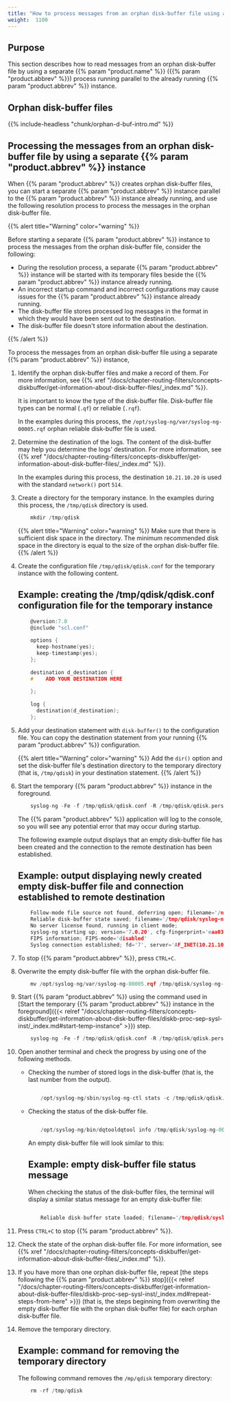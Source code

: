 ```yaml
---
title: "How to process messages from an orphan disk-buffer file using a separate syslog-ng OSE instance"
weight:  1100
---
```

<!-- DISCLAIMER: This file is based on the syslog-ng Open Source Edition documentation https://github.com/balabit/syslog-ng-ose-guides/commit/2f4a52ee61d1ea9ad27cb4f3168b95408fddfdf2 and is used under the terms of The syslog-ng Open Source Edition Documentation License. The file has been modified by Axoflow. -->

## Purpose

This section describes how to read messages from an orphan disk-buffer file by using a separate {{% param "product.name" %}} ({{% param "product.abbrev" %}}) process running parallel to the already running {{% param "product.abbrev" %}} instance.


## Orphan disk-buffer files

{{% include-headless "chunk/orphan-d-buf-intro.md" %}}



## Processing the messages from an orphan disk-buffer file by using a separate {{% param "product.abbrev" %}} instance

When {{% param "product.abbrev" %}} creates orphan disk-buffer files, you can start a separate {{% param "product.abbrev" %}} instance parallel to the {{% param "product.abbrev" %}} instance already running, and use the following resolution process to process the messages in the orphan disk-buffer file.

{{% alert title="Warning" color="warning" %}}

Before starting a separate {{% param "product.abbrev" %}} instance to process the messages from the orphan disk-buffer file, consider the following:

  - During the resolution process, a separate {{% param "product.abbrev" %}} instance will be started with its temporary files beside the {{% param "product.abbrev" %}} instance already running.
  - An incorrect startup command and incorrect configurations may cause issues for the {{% param "product.abbrev" %}} instance already running.
  - The disk-buffer file stores processed log messages in the format in which they would have been sent out to the destination.
  - The disk-buffer file doesn't store information about the destination.

{{% /alert %}}


To process the messages from an orphan disk-buffer file using a separate {{% param "product.abbrev" %}} instance,

1.  Identify the orphan disk-buffer files and make a record of them. For more information, see {{% xref "/docs/chapter-routing-filters/concepts-diskbuffer/get-information-about-disk-buffer-files/_index.md" %}}.
    
    It is important to know the type of the disk-buffer file. Disk-buffer file types can be normal (`.qf`) or reliable (`.rqf`).
    
    In the examples during this process, the `/opt/syslog-ng/var/syslog-ng-00005.rqf` orphan reliable disk-buffer file is used.

2.  Determine the destination of the logs. The content of the disk-buffer may help you determine the logs' destination. For more information, see {{% xref "/docs/chapter-routing-filters/concepts-diskbuffer/get-information-about-disk-buffer-files/_index.md" %}}.
    
    In the examples during this process, the destination `10.21.10.20` is used with the standard `network()` port `514`.

3.  Create a directory for the temporary instance. In the examples during this process, the `/tmp/qdisk` directory is used.
    
    ```c
        mkdir /tmp/qdisk
    
    ```
    
    {{% alert title="Warning" color="warning" %}}
Make sure that there is sufficient disk space in the directory. The minimum recommended disk space in the directory is equal to the size of the orphan disk-buffer file.
    {{% /alert %}}

4.  Create the configuration file `/tmp/qdisk/qdisk.conf` for the temporary instance with the following content.
    
    
    ## Example: creating the /tmp/qdisk/qdisk.conf configuration file for the temporary instance
    
    ```c
        @version:7.0
        @include "scl.conf"
        
        options {
          keep-hostname(yes);
          keep-timestamp(yes);
        };
        
        destination d_destination {
        #    ADD YOUR DESTINATION HERE
        
        };
        
        log {
          destination(d_destination);
        };
    ```
    

5.  Add your destination statement with `disk-buffer()` to the configuration file. You can copy the destination statement from your running {{% param "product.abbrev" %}} configuration.
    
    {{% alert title="Warning" color="warning" %}}
Add the `dir()` option and set the disk-buffer file's destination directory to the temporary directory (that is, `/tmp/qdisk`) in your destination statement.
    {{% /alert %}}

6.  <span id="start-temp-instance"></span>Start the temporary {{% param "product.abbrev" %}} instance in the foreground.
    
    ```c
        syslog-ng -Fe -f /tmp/qdisk/qdisk.conf -R /tmp/qdisk/qdisk.persist -c /tmp/qdisk/qdisk.ctl
    
    ```
    
    The {{% param "product.abbrev" %}} application will log to the console, so you will see any potential error that may occur during startup.
    
    The following example output displays that an empty disk-buffer file has been created and the connection to the remote destination has been established.
    
    
    ## Example: output displaying newly created empty disk-buffer file and connection established to remote destination
    
    ```c
        Follow-mode file source not found, deferring open; filename='/no_such_file_or.dir'
        Reliable disk-buffer state saved; filename='/tmp/qdisk/syslog-ng-00000.rqf', qdisk_length='0'
        No server license found, running in client mode;
        syslog-ng starting up; version='7.0.20', cfg-fingerprint='eaa03b9efb88b87d7c1b0ce7efd042ed8ac0c013', cfg-nonce-ndx='0', cfg-signature='c0327a7f7e6418ce0399a75089377dfb662bb072'
        FIPS information; FIPS-mode='disabled'
        Syslog connection established; fd='7', server='AF_INET(10.21.10.20:514)', local='AF_INET(0.0.0.0:0)'
    
    ```
    

7.  To stop {{% param "product.abbrev" %}}, press `CTRL+C`.

8.  <span id="repeat-steps-from-here"></span>Overwrite the empty disk-buffer file with the orphan disk-buffer file.
    
    ```c
        mv /opt/syslog-ng/var/syslog-ng-00005.rqf /tmp/qdisk/syslog-ng-00000.rqf
    
    ```

9.  Start {{% param "product.abbrev" %}} using the command used in [Start the temporary {{% param "product.abbrev" %}} instance in the foreground]({{< relref "/docs/chapter-routing-filters/concepts-diskbuffer/get-information-about-disk-buffer-files/diskb-proc-sep-sysl-inst/_index.md#start-temp-instance" >}}) step.
    
    ```c
        syslog-ng -Fe -f /tmp/qdisk/qdisk.conf -R /tmp/qdisk/qdisk.persist -c /tmp/qdisk/qdisk.ctl
    
    ```

10. Open another terminal and check the progress by using one of the following methods.
    
      - Checking the number of stored logs in the disk-buffer (that is, the last number from the output).
        
        ```c
        
            /opt/syslog-ng/sbin/syslog-ng-ctl stats -c /tmp/qdisk/qdisk.ctl | grep 'dst.*queued'
        
        ```
    
      - Checking the status of the disk-buffer file.
        
        ```c
        
            /opt/syslog-ng/bin/dqtooldqtool info /tmp/qdisk/syslog-ng-00000.rqf
        
        ```
        
        An empty disk-buffer file will look similar to this:
        
        
        ## Example: empty disk-buffer file status message
        
        When checking the status of the disk-buffer files, the terminal will display a similar status message for an empty disk-buffer file:
        
        ```c
        
            Reliable disk-buffer state loaded; filename='/tmp/qdisk/syslog-ng-00000.rqf', queue_length='0', size='0'
        
        ```
        

11. Press `CTRL+C` to stop {{% param "product.abbrev" %}}.

12. Check the state of the orphan disk-buffer file. For more information, see {{% xref "/docs/chapter-routing-filters/concepts-diskbuffer/get-information-about-disk-buffer-files/_index.md" %}}.

13. If you have more than one orphan disk-buffer file, repeat [the steps following the {{% param "product.abbrev" %}} stop]({{< relref "/docs/chapter-routing-filters/concepts-diskbuffer/get-information-about-disk-buffer-files/diskb-proc-sep-sysl-inst/_index.md#repeat-steps-from-here" >}}) (that is, the steps beginning from overwriting the empty disk-buffer file with the orphan disk-buffer file) for each orphan disk-buffer file.

14. Remove the temporary directory.
    
    
    ## Example: command for removing the temporary directory
    
    The following command removes the `/mp/qdisk` temporary directory:
    
    ```c
        rm -rf /tmp/qdisk
    
    ```
    
